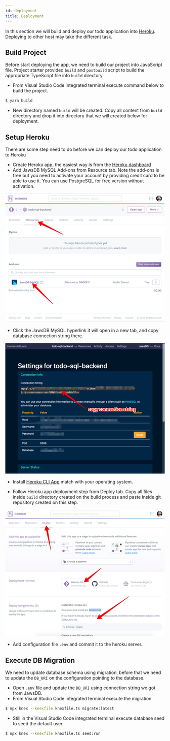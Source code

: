 ```yaml
---
id: deployment
title: Deployment
---
```


In this section we will build and deploy our todo application into [Heroku](www.heroku.com). Deploying to other host may take the different task.

## Build Project
Before start deploying the app, we need to build our project into JavaScript file. Project starter provided `build` and `postbuild` script to build the appropriate TypeScript file into `build` directory.

* From Visual Studio Code integrated terminal execute command below to build the project.

```bash
$ yarn build
```

* New directory named `build` will be created. Copy all content from `build` directory and drop it into directory that we will created below for deployment.

## Setup Heroku
There are some step need to do before we can deploy our todo application to Heroku
* Create Heroku app, the easiest way is from the [Heroku dashboard](https://dashboard.heroku.com/apps)
* Add JawsDB MySQL Add-ons from Resource tab. Note the add-ons is free but you need to activate your account by providing credit card to be able to use it. You can use PostgreSQL for free version without activation.

![jawsdb](../../assets/tutorial/heroku-jawsdb-mysql.png)

* Click the JawsDB MySQL hyperlink it will open in a new tab, and copy database connection string there.

![connection-string](../../assets/tutorial/jaswdb-connection-string.png)

* Install [Heroku CLI App](https://devcenter.heroku.com/articles/heroku-cli#download-and-install) match with your operating system.

* Follow Heroku app deployment step from Deploy tab. Copy all files inside `build` directory created on the build process and paste inside git repository created on this step. 

![deloy](../../assets/tutorial/heroku-deploy.png)

* Add configuration file `.env` and commit it to the heroku server.

## Execute DB Migration
We need to update database schema using migration, before that we need to update the `DB_URI` on the configuration pointing to the database.

* Open `.env` file and update the `DB_URI` using connection string we got from JawsDB. 
* From Visual Studio Code integrated terminal execute the migration

```bash
$ npx knex --knexfile knexfile.ts migrate:latest
```

* Still in the Visual Studio Code integrated terminal execute database seed to seed the default user

```bash
$ npx knex --knexfile knexfile.ts seed:run
```
